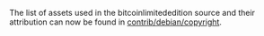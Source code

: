 The list of assets used in the bitcoinlimitededition source and their attribution can now be found in [contrib/debian/copyright](../contrib/debian/copyright).
